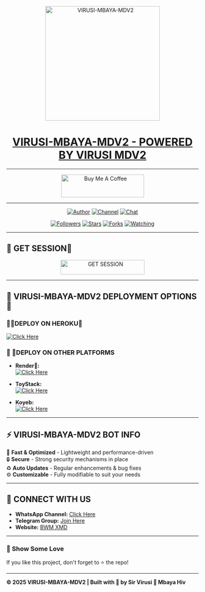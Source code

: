 <p align="center">  
  <a href="https://files.catbox.moe/k3pmh3.jpg">
    <img alt="VIRUSI-MBAYA-MDV2" height="300" src="https://files.catbox.moe/inrajt.jpg">
    <h1 align="center"> VIRUSI-MBAYA-MDV2 - POWERED BY VIRUSI MDV2</h1>
  </a>
</p>  

---

<p align="center">
  <a href="https://buymeacoffee.com/virusimbaya" target="_blank">
    <img src="https://cdn.buymeacoffee.com/buttons/v2/default-yellow.png" alt="Buy Me A Coffee" style="height: 60px !important;width: 217px !important;">
  </a>
</p>

---

<p align="center">
  <a href="https://github.com/virusdevs"><img title="Author" src="https://img.shields.io/badge/virusdevs-black?style=for-the-badge&logo=Github"></a> 
  <a href="https://whatsapp.com/channel/0029VawCel7GOj9ktLjkxQ3g"><img title="Channel" src="https://img.shields.io/badge/WHATSAPP CHANNEL-black?style=for-the-badge&logo=whatsapp"></a> 
  <a href="https://wa.me/254717263689"><img title="Chat" src="https://img.shields.io/badge/CHAT US-black?style=for-the-badge&logo=whatsapp"></a>
</p>

<p align="center">
  <a href="https://github.com/virusdevs?tab=followers"><img title="Followers" src="https://img.shields.io/github/followers/virusdevs?label=Followers&style=social"></a>
  <a href="https://github.com/virusdevs/VIRUSI-MBAYA-MDV2/stargazers/"><img title="Stars" src="https://img.shields.io/github/stars/virusdevs/VIRUSI-MBAYA-MDV2?&style=social"></a>
  <a href="https://github.com/virusdevs/VIRUSI-MBAYA-MDV2/network/members"><img title="Forks" src="https://img.shields.io/github/forks/virusdevs/VIRUSI-MBAYA-MDV2?style=social"></a>
  <a href="https://github.com/virusdevs/VIRUSI-MBAYA-MDV2/watchers"><img title="Watching" src="https://img.shields.io/github/watchers/virusdevs/VIRUSI-MBAYA-MDV2?label=Watching&style=social"></a>
</p>

---

## 🦠 GET SESSION🦠

<p align="center">
  <a href="https://www.ibrahimadams.site/scanner">
    <img title="GET SESSION" src="https://img.shields.io/badge/GET SESSION-blue?style=for-the-badge&logo=bwm" width="220" height="38.45"/>
  </a>
</p>

---

## 🦠 VIRUSI-MBAYA-MDV2 DEPLOYMENT OPTIONS🦠

### 🔹🦠DEPLOY ON HEROKU🦠

  [![Click Here](https://img.shields.io/badge/➤Click-Here-red.svg)](https://dashboard.heroku.com/new?template=https://github.com/virusdevs/VIRUSI-MBAYA-MDV2)
  
### 🔹 🦠DEPLOY ON OTHER PLATFORMS
- **Render🦠:**  
  [![Click Here](https://img.shields.io/badge/➤Click-Here-blue.svg)](https://render.com)

- **ToyStack:**  
  [![Click Here](https://img.shields.io/badge/➤Click-Here-blue.svg)](https://toystack.ai)

- **Koyeb:**  
  [![Click Here](https://img.shields.io/badge/➤Click-Here-blue.svg)](https://koyeb.com)

---

## ⚡ VIRUSI-MBAYA-MDV2 BOT INFO  
🚀 **Fast & Optimized** - Lightweight and performance-driven  
🔒 **Secure** - Strong security mechanisms in place  
♻️ **Auto Updates** - Regular enhancements & bug fixes  
⚙️ **Customizable** - Fully modifiable to suit your needs  

---

## 💬 CONNECT WITH US  
- **WhatsApp Channel:** [Click Here](https://whatsapp.com/channel/0029VawCel7GOj9ktLjkxQ3g)  
- **Telegram Group:** [Join Here](https://t.me/yourgroup)  
- **Website:** [BWM XMD](https://www.ibrahimadams.site)  

---

### 🌟 Show Some Love  
If you like this project, don't forget to ⭐ the repo!  

---

**© 2025 VIRUSI-MBAYA-MDV2 | Built with 🦠 by Sir Virusi 🦠 Mbaya Hiv**


